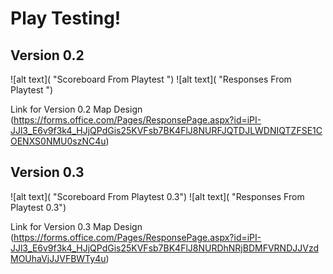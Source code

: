 # Play Testing!

## Version 0.2
![alt text]( "Scoreboard From Playtest ")
![alt text]( "Responses From Playtest ")

Link for Version 0.2 Map Design
(https://forms.office.com/Pages/ResponsePage.aspx?id=iPI-JJl3_E6v9f3k4_HJjQPdGis25KVFsb7BK4FlJ8NURFJQTDJLWDNIQTZFSE1COENXS0NMU0szNC4u)



## Version 0.3
![alt text]( "Scoreboard From Playtest 0.3")
![alt text]( "Responses From Playtest 0.3")

Link for Version 0.3 Map Design
(https://forms.office.com/Pages/ResponsePage.aspx?id=iPI-JJl3_E6v9f3k4_HJjQPdGis25KVFsb7BK4FlJ8NURDhNRjBDMFVRNDJJVzdMOUhaVjJJVFBWTy4u)
